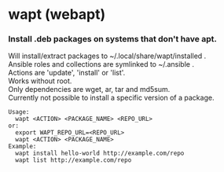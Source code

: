 # wapt (webapt)

### Install .deb packages on systems that don't have apt.

Will install/extract packages to ~/.local/share/wapt/installed .  
Ansible roles and collections are symlinked to ~/.ansible .  
Actions are 'update', 'install' or 'list'.  
Works without root.  
Only dependencies are wget, ar, tar and md5sum.  
Currently not possible to install a specific version of a package.

```
Usage:
  wapt <ACTION> <PACKAGE_NAME> <REPO_URL>
or:
  export WAPT_REPO_URL=<REPO_URL>
  wapt <ACTION> <PACKAGE_NAME>
Example:
  wapt install hello-world http://example.com/repo
  wapt list http://example.com/repo  
```
